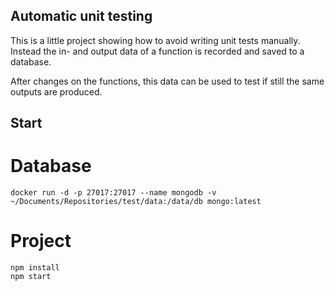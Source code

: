 ## Automatic unit testing

This is a little project showing how to avoid writing unit tests manually. 
Instead the in- and output data of a function is recorded and saved to a database.

After changes on the functions, this data can be used to test if still the same outputs are produced. 

## Start

# Database

```
docker run -d -p 27017:27017 --name mongodb -v ~/Documents/Repositories/test/data:/data/db mongo:latest
```

# Project

```
npm install
npm start
```
